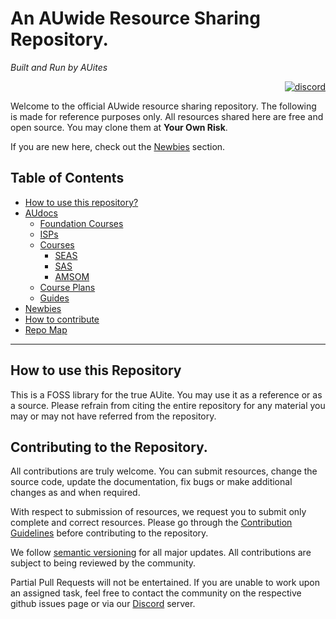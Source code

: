 # An AUwide Resource Sharing Repository.

_Built and Run by AUites_

<p align="right">
<a href="https://discord.gg/efyvzstC"><img src="https://img.shields.io/badge/Discord-5865F2?style=for-the-badge&logo=discord&logoColor=white" alt="discord" /></a>
</p>

Welcome to the official AUwide resource sharing repository. The following is made for reference purposes only. All resources shared here are free and open source. You may clone them at **Your Own Risk**.

If you are new here, check out the [Newbies](./General/Newbies.md) section.

## Table of Contents

- [How to use this repository?](#how-to-use-this-repository)
- [AUdocs](.)
  - [Foundation Courses](./Foundation/index.md)
  - [ISPs](./ISPs/index.md)
  - [Courses]()
    - [SEAS](./Schools/SEAS/index.md)
    - [SAS](./Schools/SAS/index.md)
    - [AMSOM](./Schools/AMSOM/index.md)
  - [Course Plans](./General/CoursePlans/index.md)
  - [Guides](./General/Guides/index.md)
- [Newbies](./General/Newbies.md)
- [How to contribute](./General/contributionGuidelines.md)
- [Repo Map](./General/RepoMap.md)

---

## How to use this Repository

This is a FOSS library for the true AUite. You may use it as a reference or as a source. Please refrain from citing the entire repository for any material you may or may not have referred from the repository.

## Contributing to the Repository.

All contributions are truly welcome. You can submit resources, change the source code, update the documentation, fix bugs or make additional changes as and when required.

With respect to submission of resources, we request you to submit only complete and correct resources. Please go through the [Contribution Guidelines](./General/contributionGuidelines.md) before contributing to the repository.

We follow [semantic versioning](https://semver.org/) for all major updates. All contributions are subject to being reviewed by the community.

Partial Pull Requests will not be entertained. If you are unable to work upon an assigned task, feel free to contact the community on the respective github issues page or via our [Discord](https://discord.gg/efyvzstC) server.
